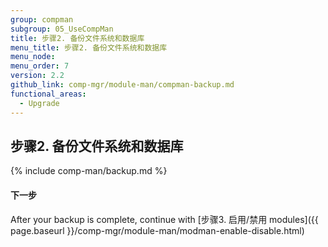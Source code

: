 ```yaml
---
group: compman
subgroup: 05_UseCompMan
title: 步骤2. 备份文件系统和数据库
menu_title: 步骤2. 备份文件系统和数据库
menu_node:
menu_order: 7
version: 2.2
github_link: comp-mgr/module-man/compman-backup.md
functional_areas:
  - Upgrade
---
```


## 步骤2. 备份文件系统和数据库

{% include comp-man/backup.md %}

#### 下一步
After your backup is complete, continue with [步骤3. 启用/禁用 modules]({{ page.baseurl }}/comp-mgr/module-man/modman-enable-disable.html)

